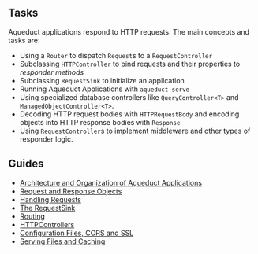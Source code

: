 ## Tasks

Aqueduct applications respond to HTTP requests. The main concepts and tasks are:

- Using a `Router` to dispatch `Request`s to a `RequestController`
- Subclassing `HTTPController` to bind requests and their properties to *responder methods*
- Subclassing `RequestSink` to initialize an application
- Running Aqueduct Applications with `aqueduct serve`
- Using specialized database controllers like `QueryController<T>` and `ManagedObjectController<T>`.
- Decoding HTTP request bodies with `HTTPRequestBody` and encoding objects into HTTP response bodies with `Response`
- Using `RequestController`s to implement middleware and other types of responder logic.

## Guides

- [Architecture and Organization of Aqueduct Applications](structure.md)
- [Request and Response Objects](request_and_response.md)
- [Handling Requests](request_controller.md)
- [The RequestSink](request_sink.md)
- [Routing](routing.md)
- [HTTPControllers](http_controller.md)
- [Configuration Files, CORS and SSL](configure.md)
- [Serving Files and Caching](serving_files.md)
